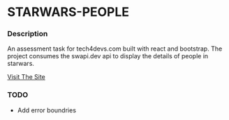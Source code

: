 # STARWARS-PEOPLE

### Description

An assessment task for tech4devs.com built with react and bootstrap. The project consumes the swapi.dev api to display the details of people in starwars.

[Visit The Site](https://starwars-people.netlify.app/)

### TODO

- Add error boundries

